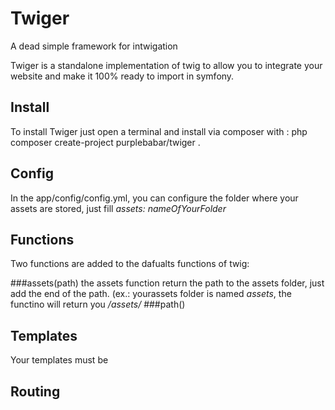 # Twiger
A dead simple framework for intwigation

Twiger is a standalone implementation of twig to allow you to integrate your website and make it 100% ready to import in symfony.

## Install

To install Twiger just open a terminal and install via composer with : php composer create-project purplebabar/twiger <nameOfYourProject>.

## Config

In the app/config/config.yml, you can configure the folder where your assets are stored, just fill *assets: nameOfYourFolder*

## Functions

Two functions are added to the dafualts functions of twig:

  ###assets(path)
    the assets function return the path to the assets folder, just add the end of the path. (ex.: yourassets folder is named *assets*, the functino will return you */assets/*
  ###path()

## Templates

Your templates must be 

## Routing

## 
